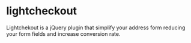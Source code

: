 # lightcheckout
Lightchekout is a jQuery plugin that simplify your address form reducing your form fields and increase conversion rate.
